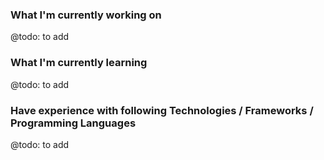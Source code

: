 ### What I'm currently working on
@todo: to add

### What I'm currently learning
@todo: to add

### Have experience with following Technologies / Frameworks / Programming Languages
@todo: to add
